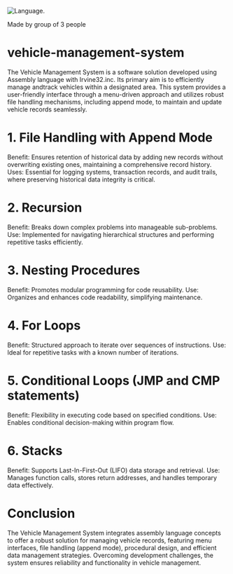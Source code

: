 ![Language](https://img.shields.io/badge/Language-Irvine32-blue).

Made by group of 3 people

# vehicle-management-system
The Vehicle Management System is a software solution developed using Assembly language with Irvine32.inc. Its primary aim is to efficiently manage andtrack vehicles within a designated area. This system provides a user-friendly interface through a menu-driven approach and utilizes robust file handling mechanisms, including append mode, to maintain and update vehicle records seamlessly.
# 1. File Handling with Append Mode

Benefit: Ensures retention of historical data by adding new records without overwriting existing ones, maintaining a comprehensive record history.
Uses: Essential for logging systems, transaction records, and audit trails, where preserving historical data integrity is critical.

# 2. Recursion

Benefit: Breaks down complex problems into manageable sub-problems.
Use: Implemented for navigating hierarchical structures and performing repetitive tasks efficiently.

# 3. Nesting Procedures

Benefit: Promotes modular programming for code reusability.
Use: Organizes and enhances code readability, simplifying maintenance.

# 4. For Loops

Benefit: Structured approach to iterate over sequences of instructions.
Use: Ideal for repetitive tasks with a known number of iterations.

# 5. Conditional Loops (JMP and CMP statements)

Benefit: Flexibility in executing code based on specified conditions.
Use: Enables conditional decision-making within program flow.

# 6. Stacks

Benefit: Supports Last-In-First-Out (LIFO) data storage and retrieval.
Use: Manages function calls, stores return addresses, and handles temporary data effectively.

# Conclusion

The Vehicle Management System integrates assembly language concepts to offer a robust solution for managing vehicle records, featuring menu interfaces, file handling (append mode), procedural design, and efficient data management strategies. Overcoming development challenges, the system ensures reliability and functionality in vehicle management.
